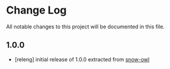 # Change Log
All notable changes to this project will be documented in this file.

## 1.0.0
- [releng] initial release of 1.0.0 extracted from [snow-owl](https://github.com/b2ihealthcare/snow-owl)